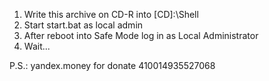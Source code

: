 1. Write this archive on CD-R into [CD]:\Shell
2. Start start.bat as local admin
3. After reboot into Safe Mode log in as Local Administrator
4. Wait...

P.S.: yandex.money for donate 410014935527068
